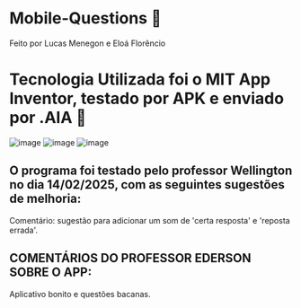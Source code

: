 # Mobile-Questions 📱
Feito por Lucas Menegon e Eloá Florêncio

# Tecnologia Utilizada foi o MIT App Inventor, testado por APK e enviado por .AIA 🔗
![image](https://github.com/user-attachments/assets/bdae5042-8625-404d-8458-c7d511c9ee56)
![image](https://github.com/user-attachments/assets/ef1237a7-194b-49aa-9299-cf8d999248af)
![image](https://github.com/user-attachments/assets/ad00ea87-b0f4-463e-9522-512eb5ec42a3)

## O programa foi testado pelo professor Wellington no dia 14/02/2025, com as seguintes sugestões de melhoria:
Comentário: sugestão para adicionar um som de 'certa resposta' e 'reposta errada'.

## COMENTÁRIOS DO PROFESSOR EDERSON SOBRE O APP:
Aplicativo bonito e questões bacanas.
